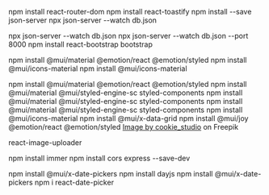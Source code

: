 npm install react-router-dom
npm install react-toastify
npm install --save json-server
npx json-server --watch db.json

npx json-server --watch db.json
npx json-server --watch db.json --port 8000
npm install react-bootstrap bootstrap

npm install @mui/material @emotion/react @emotion/styled
npm install @mui/icons-material
npm install @mui/icons-material

npm install @mui/material @emotion/react @emotion/styled
npm install @mui/material @mui/styled-engine-sc styled-components
npm install @mui/material @mui/styled-engine-sc styled-components
npm install @mui/material @mui/styled-engine-sc styled-components
npm install @mui/icons-material
npm install @mui/x-data-grid
npm install @mui/joy @emotion/react @emotion/styled
<a href="https://www.freepik.com/free-photo/pretty-smiling-joyfully-female-with-fair-hair-dressed-casually-looking-with-satisfaction_9117255.htm#query=profile&position=1&from_view=search&track=sph">Image by cookie_studio</a> on Freepik

react-image-uploader

npm install immer
npm install cors express --save-dev

npm install @mui/x-date-pickers
npm install dayjs
npm install @mui/x-date-pickers
npm i react-date-picker